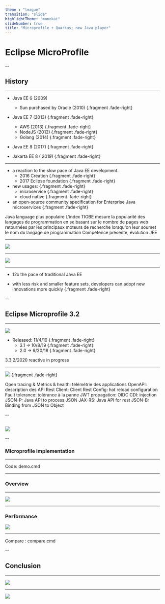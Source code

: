 ```yaml
---
theme : "league"
transition: "slide"
highlightTheme: "monokai"
slideNumber: true
title: "Microprofile + Quarkus; new Java player"
---
```

# Eclipse MicroProfile

--

## History

---

* Java EE 6 (2009)
  * Sun purchased  by Oracle (2010) {.fragment .fade-right}

* Java EE 7 (2013) {.fragment .fade-right}
  * AWS (2013) {.fragment .fade-right}
  * NodeJS (2013) {.fragment .fade-right}
  * Golang (2014) {.fragment .fade-right}
* Java EE 8 (2017) {.fragment .fade-right}
* Jakarta EE 8 ( 2019) {.fragment .fade-right}

---

* a reaction to the slow pace of Java EE development. 
  * 2016 Creation {.fragment .fade-right}
  * 2017 Eclipse foundation {.fragment .fade-right}
* new usages: {.fragment .fade-right}
  * microservice {.fragment .fade-right}
  * cloud native {.fragment .fade-right}
* an open-source community specification for Enterprise Java microservices {.fragment .fade-right}

<aside class="notes">
Java language plus populaire 
L'index TIOBE mesure la popularité des langages de programmation en se basant sur le nombre de pages web retournées par les principaux moteurs de recherche lorsqu'on leur soumet le nom du langage de programmation
Compétence présente, évolution JEE
</aside>

---

![](./img/community.png)

---

![](./img/implementation.png)

---

* 12x the pace of traditional Java EE

* with less risk and smaller feature sets, developers can adopt new innovations more quickly {.fragment .fade-right}

--

## Eclipse Microprofile 3.2 

---

![](./img/microprofile.png)


* Released: 11/4/19 {.fragment .fade-right}
  * 3.1 -> 10/8/19 {.fragment .fade-right}
  * 2.0 -> 6/20/18 {.fragment .fade-right}


<aside class="notes">
3.3 2/2020
reactive in progress
</aside>

---

![](./img/microprofile32.png) {.fragment .fade-right}


<aside class="notes">
Open tracing & Metrics & health: télémétrie des applications
OpenAPI: description des API
Rest Client: Client Rest
Config: hot reload configuration
Fault tolerance: tolérance à la panne
JWT propagation: OIDC
CDI: injection
JSON-P: Java API to process JSON
JAX-RS: Java API for rest
JSON-B: Binding from JSON to Object
</aside>

--

## 

![](./img/quarkus.png)


--

### Microprofile implementation

---

Code: demo.cmd

---

### Overview

---

![](./img/quarkus_how_to.png)

---

### Performance

![](./img/quarkus_perf.png)

---

Compare : compare.cmd

--

## Conclusion

---

![](./img/question-mark-1872665_1280.jpg)

---

![](./img/thank-you-2490552_1280.png)
